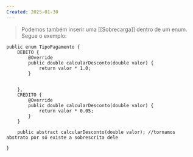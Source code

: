 ```yaml
---
Created: 2025-01-30
---
```

> Podemos também inserir uma [[Sobrecarga]] dentro de um enum. Segue o exemplo: 


```
public enum TipoPagamento {
	DEBITO {
		@Override
		public double calcularDesconto(double valor) {
			return valor * 1.0;
		}
		

	},
	CREDITO {
		@Override
		public double calcularDesconto(double valor) {
			return valor * 0.05;
		}
	}
	
	public abstract calcularDesconto(double valor); //tornamos abstrato por só existe a sobrescrita dele
	
}

```